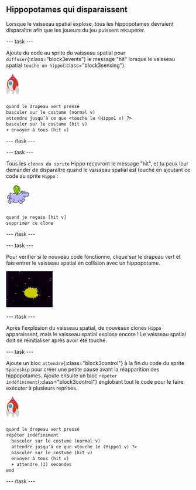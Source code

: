 ## Hippopotames qui disparaissent

Lorsque le vaisseau spatial explose, tous les hippopotames devraient disparaître afin que les joueurs du jeu puissent récupérer.

--- task ---

Ajoute du code au sprite du vaisseau spatial pour `diffuser`{:class="block3events"} le message "hit" lorsque le vaisseau spatial `touche un hippo`{:class="block3sensing"}.

![sprite de roquette](images/rocket-sprite.png)

```blocks3
quand le drapeau vert pressé
basculer sur le costume (normal v)
attendre jusqu'à ce que <touche le (Hippo1 v) ?>
basculer sur le costume (hit v)
+ envoyer à tous (hit v)
```

--- /task ---

--- task ---

Tous les `clones du sprite` Hippo recevront le message "hit", et tu peux leur demander de disparaître quand le vaisseau spatial est touché en ajoutant ce code au sprite `Hippo` :

![sprite hippopotame](images/hippo-sprite.png)

```blocks3
quand je reçois [hit v]
supprimer ce clone
```

--- /task ---

--- task ---

Pour vérifier si le nouveau code fonctionne, clique sur le drapeau vert et fais entrer le vaisseau spatial en collision avec un hippopotame.

![capture d'écran](images/invaders-hippo-collide.png)

--- /task ---

Après l'explosion du vaisseau spatial, de nouveaux clones `Hippo` apparaissent, mais le vaisseau spatial explose encore ! Le vaisseau spatial doit se réinitialiser après avoir été touché.

--- task ---

Ajoute un bloc `attendre`{:class="block3control"} à la fin du code du sprite `Spaceship` pour créer une petite pause avant la réapparition des hippopotames. Ajoute ensuite un bloc `répéter indéfiniment`{:class="block3control"} englobant tout le code pour le faire exécuter à plusieurs reprises.

![sprite de roquette](images/rocket-sprite.png)

```blocks3
quand le drapeau vert pressé
répéter indéfiniment 
  basculer sur le costume (normal v)
  attendre jusqu'à ce que <touche le (Hippo1 v) ?>
  basculer sur le costume (hit v)
  envoyer à tous (hit v)
  + attendre (1) secondes
end
```

--- /task ---
